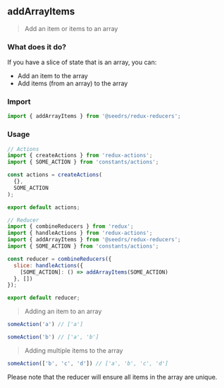 ## addArrayItems

> Add an item or items to an array

### What does it do?

If you have a slice of state that is an array, you can:

* Add an item to the array
* Add items (from an array) to the array

### Import

```js
import { addArrayItems } from '@seedrs/redux-reducers';
```

### Usage

```js
// Actions
import { createActions } from 'redux-actions';
import { SOME_ACTION } from 'constants/actions';

const actions = createActions(
  {},
  SOME_ACTION
);

export default actions;
```

```js
// Reducer
import { combineReducers } from 'redux';
import { handleActions } from 'redux-actions';
import { addArrayItems } from '@seedrs/redux-reducers';
import { SOME_ACTION } from 'constants/actions';

const reducer = combineReducers({
  slice: handleActions({
    [SOME_ACTION]: () => addArrayItems(SOME_ACTION)
  }, [])
});

export default reducer;
```

> Adding an item to an array

```js
someAction('a') // ['a']

someAction('b') // ['a', 'b']
```

> Adding multiple items to the array

```js
someAction(['b', 'c', 'd']) // ['a', 'b', 'c', 'd']
```

Please note that the reducer will ensure all items in the array are unique.
